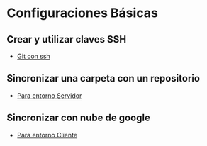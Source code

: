 # Configuraciones Básicas

## Crear y utilizar claves SSH

- [Git con ssh](./0%20-%20Git%20con%20ssh/)

## Sincronizar una carpeta con un repositorio

- [Para entorno Servidor](./1%20-%20Subcronizar%20Entorno%20Servidor/)

## Sincronizar con nube de google

- [Para entorno Cliente](./2%20-%20Sincronizar%20Entorno%20Cliente/)
